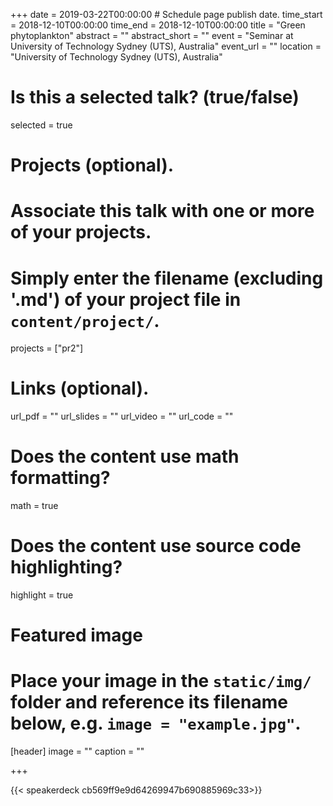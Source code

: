 +++
date = 2019-03-22T00:00:00  # Schedule page publish date.
time_start = 2018-12-10T00:00:00
time_end = 2018-12-10T00:00:00
title = "Green phytoplankton"
abstract = ""
abstract_short = ""
event = "Seminar at University of Technology Sydney (UTS), Australia"
event_url = ""
location = "University of Technology Sydney (UTS), Australia"

# Is this a selected talk? (true/false)
selected = true

# Projects (optional).
#   Associate this talk with one or more of your projects.
#   Simply enter the filename (excluding '.md') of your project file in `content/project/`.
projects = ["pr2"]

# Links (optional).
url_pdf = ""
url_slides = ""
url_video = ""
url_code = ""

# Does the content use math formatting?
math = true

# Does the content use source code highlighting?
highlight = true

# Featured image
# Place your image in the `static/img/` folder and reference its filename below, e.g. `image = "example.jpg"`.
[header]
image = ""
caption = ""

+++

{{< speakerdeck  cb569ff9e9d64269947b690885969c33>}}

